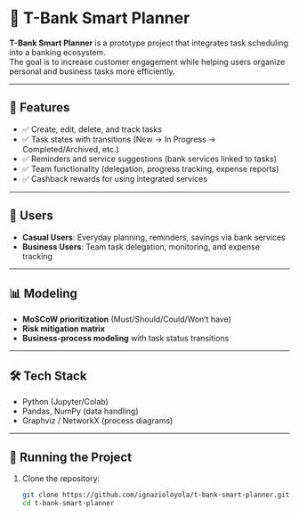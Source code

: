 # 🏦 T-Bank Smart Planner

**T-Bank Smart Planner** is a prototype project that integrates task scheduling into a banking ecosystem.  
The goal is to increase customer engagement while helping users organize personal and business tasks more efficiently.

---

## 📌 Features

- ✅ Create, edit, delete, and track tasks  
- ✅ Task states with transitions (New → In Progress → Completed/Archived, etc.)  
- ✅ Reminders and service suggestions (bank services linked to tasks)  
- ✅ Team functionality (delegation, progress tracking, expense reports)  
- ✅ Cashback rewards for using integrated services  

---

## 👥 Users

- **Casual Users**: Everyday planning, reminders, savings via bank services  
- **Business Users**: Team task delegation, monitoring, and expense tracking  

---

## 📊 Modeling

- **MoSCoW prioritization** (Must/Should/Could/Won’t have)  
- **Risk mitigation matrix**  
- **Business-process modeling** with task status transitions  

---

## 🛠️ Tech Stack

- Python (Jupyter/Colab)  
- Pandas, NumPy (data handling)  
- Graphviz / NetworkX (process diagrams)  

---

## 🚀 Running the Project

1. Clone the repository:
   ```bash
   git clone https://github.com/ignazioloyola/t-bank-smart-planner.git
   cd t-bank-smart-planner
